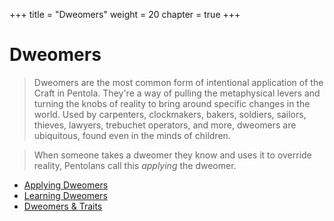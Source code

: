 +++
title = "Dweomers"
weight = 20
chapter = true
+++

# Dweomers

> Dweomers are the most common form of intentional application of the Craft in Pentola.
> They're a way of pulling the metaphysical levers and turning the knobs of reality to bring around specific changes in the world.
> Used by carpenters, clockmakers, bakers, soldiers, sailors, thieves, lawyers, trebuchet operators, and more, dweomers are ubiquitous, found even in the minds of children.

> When someone takes a dweomer they know and uses it to override reality, Pentolans call this _applying_ the dweomer.

- [Applying Dweomers](application)
- [Learning Dweomers](learning)
- [Dweomers & Traits](list)
